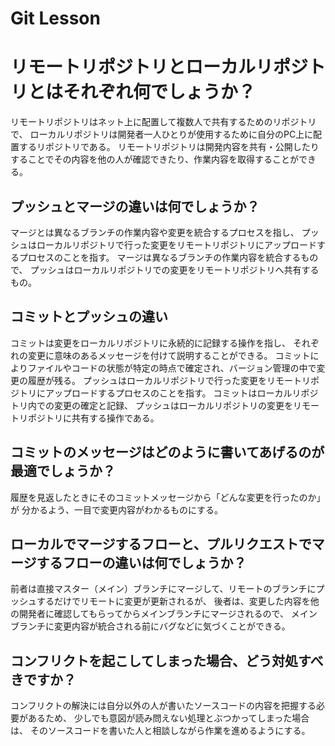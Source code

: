 # Git Lesson

# リモートリポジトリとローカルリポジトリとはそれぞれ何でしょうか？
リモートリポジトリはネット上に配置して複数人で共有するためのリポジトリで、
ローカルリポジトリは開発者一人ひとりが使用するために自分のPC上に配置するリポジトリである。
リモートリポジトリは開発内容を共有・公開したりすることでその内容を他の人が確認できたり、作業内容を取得することができる。

## プッシュとマージの違いは何でしょうか？
マージとは異なるブランチの作業内容や変更を統合するプロセスを指し、
プッシュはローカルリポジトリで行った変更をリモートリポジトリにアップロードするプロセスのことを指す。
マージは異なるブランチの作業内容を統合するもので、
プッシュはローカルリポジトリでの変更をリモートリポジトリへ共有するもの。


## コミットとプッシュの違い
コミットは変更をローカルリポジトリに永続的に記録する操作を指し、
それぞれの変更に意味のあるメッセージを付けて説明することができる。
コミットによりファイルやコードの状態が特定の時点で確定され、バージョン管理の中で変更の履歴が残る。
プッシュはローカルリポジトリで行った変更をリモートリポジトリにアップロードするプロセスのことを指す。
コミットはローカルリポジトリ内での変更の確定と記録、
プッシュはローカルリポジトリの変更をリモートリポジトリに共有する操作である。


## コミットのメッセージはどのように書いてあげるのが最適でしょうか？
履歴を見返したときにそのコミットメッセージから「どんな変更を行ったのか」が
分かるよう、一目で変更内容がわかるものにする。


## ローカルでマージするフローと、プルリクエストでマージするフローの違いは何でしょうか？
前者は直接マスター（メイン）ブランチにマージして、リモートのブランチにプッシュするだけでリモートに変更が更新されるが、
後者は、変更した内容を他の開発者に確認してもらってからメインブランチにマージされるので、
メインブランチに変更内容が統合される前にバグなどに気づくことができる。


## コンフリクトを起こしてしまった場合、どう対処すべきですか？
コンフリクトの解決には自分以外の人が書いたソースコードの内容を把握する必要があるため、
少しでも意図が読み問えない処理とぶつかってしまった場合は、
そのソースコードを書いた人と相談しながら作業を進めるようにする。